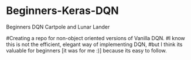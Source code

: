 # Beginners-Keras-DQN
Beginners DQN Cartpole and Lunar Lander

#Creating a repo for non-object oriented versions of Vanilla DQN. 
#I know this is not the efficient, elegant way of implementing DQN, 
#but I think its valuable for beginners [it was for me :)] because its easy to follow.

